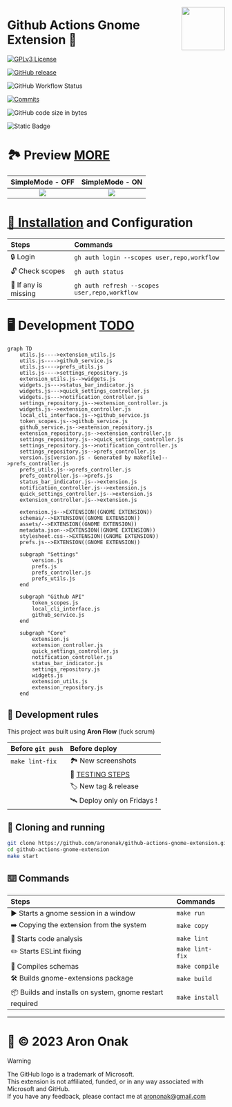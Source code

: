 [<img src="https://github.com/arononak/github-actions-gnome-extension/blob/main/docs/get-it.png?raw=true" height="100" align="right">](https://extensions.gnome.org/extension/5973/github-actions/)

# Github Actions Gnome Extension 🧩

[![GPLv3 License](https://img.shields.io/badge/License-GPL%20v3-yellow.svg?labelColor=orange&color=white)](https://opensource.org/licenses)

[![GitHub release](https://img.shields.io/github/v/release/arononak/github-actions-gnome-extension?labelColor=fuchsia&color=white)](https://github.com/arononak/github-actions-gnome-extension/releases/latest)

![GitHub Workflow Status](https://img.shields.io/github/actions/workflow/status/arononak/github-actions-gnome-extension/.github%2Fworkflows%2Fmain.yml?labelColor=olive&color=white)

[![Commits](https://img.shields.io/github/commit-activity/m/arononak/github-actions-gnome-extension?labelColor=purple&color=white)](https://github.com/arononak/github-actions-gnome-extension/graphs/contributors)

![GitHub code size in bytes](https://img.shields.io/github/languages/code-size/arononak/github-actions-gnome-extension?labelColor=yellow&color=white)

![Static Badge](https://img.shields.io/badge/Give_me-STAR!-blue?labelColor=maroon&color=aqua)

# 🏞 Preview [MORE](./docs/SCREENSHOTS.md)

| SimpleMode - OFF                                                                                                 | SimpleMode - ON                                                                                                 |
|:----------------------------------------------------------------------------------------------------------------:|:---------------------------------------------------------------------------------------------------------------:|
| ![](https://github.com/arononak/github-actions-gnome-extension/blob/main/docs/menu_full.png?raw=true)            | ![](https://github.com/arononak/github-actions-gnome-extension/blob/main/docs/menu_simple.png?raw=true)         |

# [🔨 Installation](https://github.com/cli/cli/blob/trunk/docs/install_linux.md) and Configuration

| Steps                | Commands                                      |
|:---------------------|:----------------------------------------------|
| 🔒 Login             | `gh auth login --scopes user,repo,workflow`   |
| 🔓 Check scopes      | `gh auth status`                              |
| 🔄 If any is missing | `gh auth refresh --scopes user,repo,workflow` |

# 🖥️ Development [TODO](./docs/TODO.md)

```mermaid
graph TD
    utils.js---->extension_utils.js
    utils.js---->github_service.js
    utils.js---->prefs_utils.js
    utils.js---->settings_repository.js
    extension_utils.js-->widgets.js
    widgets.js--->status_bar_indicator.js
    widgets.js--->quick_settings_controller.js
    widgets.js--->notification_controller.js
    settings_repository.js-->extension_controller.js
    widgets.js-->extension_controller.js
    local_cli_interface.js-->github_service.js
    token_scopes.js-->github_service.js
    github_service.js-->extension_repository.js
    extension_repository.js-->extension_controller.js
    settings_repository.js-->quick_settings_controller.js
    settings_repository.js-->notification_controller.js
    settings_repository.js-->prefs_controller.js
    version.js[version.js - Generated by makefile]-->prefs_controller.js
    prefs_utils.js-->prefs_controller.js
    prefs_controller.js-->prefs.js
    status_bar_indicator.js-->extension.js
    notification_controller.js-->extension.js
    quick_settings_controller.js-->extension.js
    extension_controller.js-->extension.js
    
    extension.js-->EXTENSION((GNOME EXTENSION))
    schemas/-->EXTENSION((GNOME EXTENSION))
    assets/-->EXTENSION((GNOME EXTENSION))
    metadata.json-->EXTENSION((GNOME EXTENSION))
    stylesheet.css-->EXTENSION((GNOME EXTENSION))
    prefs.js-->EXTENSION((GNOME EXTENSION))

    subgraph "Settings"
        version.js
        prefs.js
        prefs_controller.js
        prefs_utils.js
    end

    subgraph "Github API"
        token_scopes.js
        local_cli_interface.js
        github_service.js
    end

    subgraph "Core"
        extension.js
        extension_controller.js
        quick_settings_controller.js
        notification_controller.js
        status_bar_indicator.js
        settings_repository.js
        widgets.js
        extension_utils.js
        extension_repository.js
    end
```

## 📜️ Development rules
This project was built using **Aron Flow** (fuck scrum)

| Before `git push`            | Before deploy                                |
|:-----------------------------|:---------------------------------------------|
| `make lint-fix`              | 🏞 New screenshots                           |
|                              | 🦍 [TESTING STEPS](./docs/TESTING_STEPS.md)  |
|                              | 🏷️ New tag & release                         |
|                              | 🛰 Deploy only on Fridays !                  |

## 🛫 Cloning and running

```bash
git clone https://github.com/arononak/github-actions-gnome-extension.git
cd github-actions-gnome-extension
make start
```

## ⌨️ Commands

| Steps                                                              | Commands                                                          |
|:-------------------------------------------------------------------|:------------------------------------------------------------------|
| ▶️  Starts a gnome session in a window                              | `make run`                                                        |
| ➡️  Copying the extension from the system                           | `make copy`                                                       |
| 🔎️ Starts code analysis                                            | `make lint`                                                       |
| ✏️  Starts ESLint fixing                                            | `make lint-fix`                                                   |
| 🔄 Compiles schemas                                                | `make compile`                                                    |
| 🛠️ Builds gnome-extensions package                                 | `make build`                                                      |
| 📦 Builds and installs on system, gnome restart required           | `make install`                                                    |

---

# 📝 © 2023 Aron Onak

> [!WARNING]
> The GitHub logo is a trademark of Microsoft.<br>
> This extension is not affiliated, funded, or in any way associated with Microsoft and GitHub.<br>
> If you have any feedback, please contact me at arononak@gmail.com
